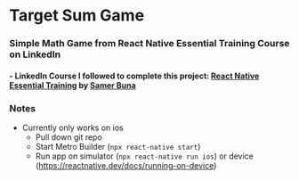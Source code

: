 # Target Sum Game
### Simple Math Game from React Native Essential Training Course on LinkedIn 
####  - LinkedIn Course I followed to complete this project: [React Native Essential Training](https://www.linkedin.com/learning/react-native-essential-training/) by [Samer Buna](https://www.linkedin.com/learning/instructors/samer-buna?u=85172378)
### Notes
- Currently only works on ios
  - Pull down git repo
  - Start Metro Builder (`npx react-native start`)
  - Run app on simulator (`npx react-native run ios`) or device (https://reactnative.dev/docs/running-on-device)

